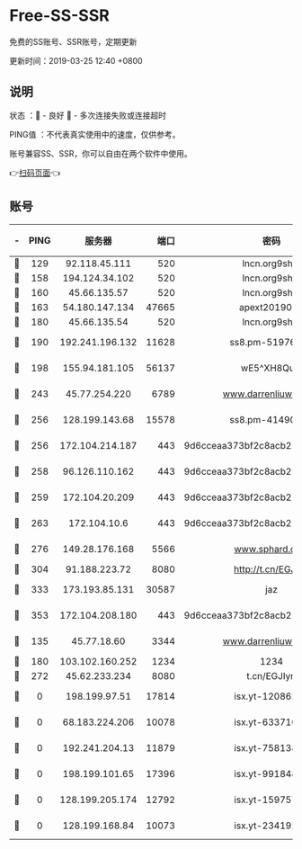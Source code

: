 # Free-SS-SSR

免费的SS账号、SSR账号，定期更新

更新时间：2019-03-25 12:40 +0800

## 说明

状态     ：🙂 - 良好 🙁 - 多次连接失败或连接超时

PING值   ：不代表真实使用中的速度，仅供参考。

账号兼容SS、SSR，你可以自由在两个软件中使用。

👉[扫码页面](https://liesauer.github.io/Free-SS-SSR/)👈

## 账号

|-|PING|服务器|端口|密码|加密方式|区域|
|:----:|:----:|:-----:|-----:|:----:|:----:|:----:|
|🙂|129|92.118.45.111|520|lncn.org9shj2|rc4|GR|
|🙂|158|194.124.34.102|520|lncn.org9shj2|rc4|JP|
|🙂|160|45.66.135.57|520|lncn.org9shj2|rc4|US|
|🙂|163|54.180.147.134|47665|apext2019001|chacha20|KR|
|🙂|180|45.66.135.54|520|lncn.org9shj2|rc4|US|
|🙂|190|192.241.196.132|11628|ss8.pm-51976086|aes-256-cfb|US|
|🙂|198|155.94.181.105|56137|wE5^XH8Quw|aes-256-cfb|US|
|🙂|243|45.77.254.220|6789|www.darrenliuwei.com|aes-256-cfb|SG|
|🙂|256|128.199.143.68|15578|ss8.pm-41490223|aes-256-cfb|SG|
|🙂|256|172.104.214.187|443|9d6cceaa373bf2c8acb22e60b6a58be6|aes-256-cfb|US|
|🙂|258|96.126.110.162|443|9d6cceaa373bf2c8acb22e60b6a58be6|aes-256-cfb|US|
|🙂|259|172.104.20.209|443|9d6cceaa373bf2c8acb22e60b6a58be6|aes-256-cfb|US|
|🙂|263|172.104.10.6|443|9d6cceaa373bf2c8acb22e60b6a58be6|aes-256-cfb|US|
|🙂|276|149.28.176.168|5566|www.sphard.com|aes-256-cfb|AU|
|🙂|304|91.188.223.72|8080|http://t.cn/EGJIyrl|rc4-md5|RU|
|🙂|333|173.193.85.131|30587|jaz|aes-256-cfb|US|
|🙂|353|172.104.208.180|443|9d6cceaa373bf2c8acb22e60b6a58be6|aes-256-cfb|US|
|🙂|135|45.77.18.60|3344|www.darrenliuwei.com|aes-256-cfb|JP|
|🙂|180|103.102.160.252|1234|1234|rc4-md5|JP|
|🙂|272|45.62.233.234|8080|t.cn/EGJIyrl|rc4-md5|CA|
|🙁|0|198.199.97.51|17814|isx.yt-12086215|aes-256-cfb|US|
|🙁|0|68.183.224.206|10078|isx.yt-63371091|aes-256-cfb|SG|
|🙁|0|192.241.204.13|11879|isx.yt-75813840|aes-256-cfb|US|
|🙁|0|198.199.101.65|17396|isx.yt-99184833|aes-256-cfb|US|
|🙁|0|128.199.205.174|12792|isx.yt-15975702|aes-256-cfb|SG|
|🙁|0|128.199.168.84|10073|isx.yt-23419298|aes-256-cfb|SG|
